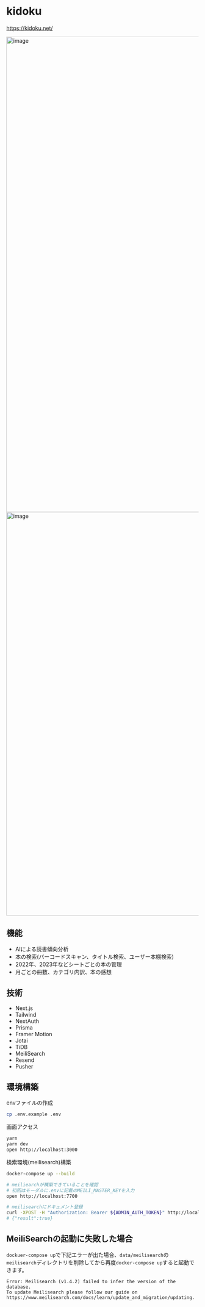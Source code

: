 # kidoku

https://kidoku.net/

<img width="1247" alt="image" src="https://github.com/Rasukarusan/kidoku/assets/17779386/d2b88d99-670b-468e-8fd3-27f6ecb50430">
<img width="1059" alt="image" src="https://github.com/Rasukarusan/kidoku/assets/17779386/52735f61-825a-44ed-88dd-12a6153a7eca">

## 機能

- AIによる読書傾向分析
- 本の検索(バーコードスキャン、タイトル検索、ユーザー本棚検索)
- 2022年、2023年などシートごとの本の管理
- 月ごとの冊数、カテゴリ内訳、本の感想

## 技術

- Next.js
- Tailwind
- NextAuth
- Prisma
- Framer Motion
- Jotai
- TiDB
- MeiliSearch
- Resend
- Pusher

## 環境構築

envファイルの作成

```sh
cp .env.example .env
```

画面アクセス

```sh
yarn
yarn dev
open http://localhost:3000
```

検索環境(meilisearch)構築

```sh
docker-compose up --build

# meiliearchが構築できていることを確認
# 初回はモーダルに.envに記載のMEILI_MASTER_KEYを入力
open http://localhost:7700

# meilisearchにドキュメント登録
curl -XPOST -H "Authorization: Bearer ${ADMIN_AUTH_TOKEN}" http://localhost:3000/api/batch/meilisearch
# {"result":true}
```

## MeiliSearchの起動に失敗した場合

`dockuer-compose up`で下記エラーが出た場合、`data/meilisearch`の`meilisearch`ディレクトリを削除してから再度`docker-compose up`すると起動できます。

```
Error: Meilisearch (v1.4.2) failed to infer the version of the database.
To update Meilisearch please follow our guide on https://www.meilisearch.com/docs/learn/update_and_migration/updating.
```
